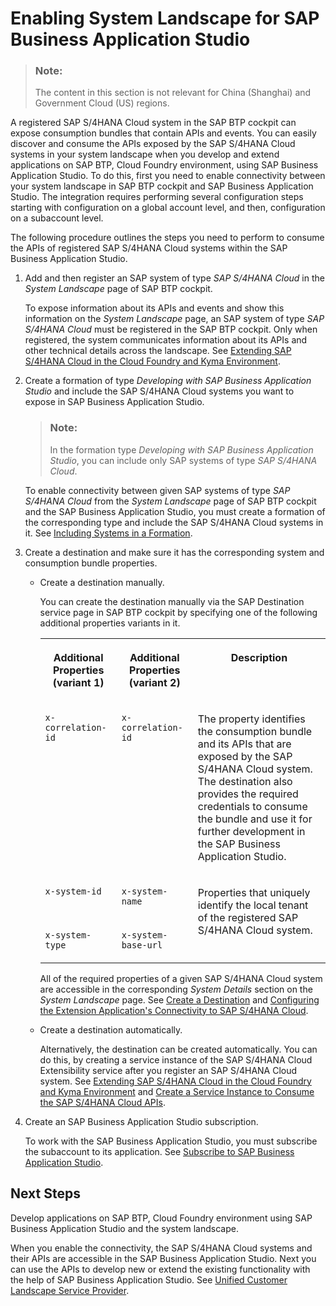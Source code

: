 <!-- loio272ca23a7ebf4532922b226dc0310c45 -->

# Enabling System Landscape for SAP Business Application Studio

> ### Note:  
> The content in this section is not relevant for China \(Shanghai\) and Government Cloud \(US\) regions.

A registered SAP S/4HANA Cloud system in the SAP BTP cockpit can expose consumption bundles that contain APIs and events. You can easily discover and consume the APIs exposed by the SAP S/4HANA Cloud systems in your system landscape when you develop and extend applications on SAP BTP, Cloud Foundry environment, using SAP Business Application Studio. To do this, first you need to enable connectivity between your system landscape in SAP BTP cockpit and SAP Business Application Studio. The integration requires performing several configuration steps starting with configuration on a global account level, and then, configuration on a subaccount level.

The following procedure outlines the steps you need to perform to consume the APIs of registered SAP S/4HANA Cloud systems within the SAP Business Application Studio.

1.  Add and then register an SAP system of type *SAP S/4HANA Cloud* in the *System Landscape* page of SAP BTP cockpit.

    To expose information about its APIs and events and show this information on the *System Landscape* page, an SAP system of type *SAP S/4HANA Cloud* must be registered in the SAP BTP cockpit. Only when registered, the system communicates information about its APIs and other technical details across the landscape. See [Extending SAP S/4HANA Cloud in the Cloud Foundry and Kyma Environment](extending-sap-s-4hana-cloud-in-the-cloud-foundry-and-kyma-environment-40b9e6c.md).

2.  Create a formation of type *Developing with SAP Business Application Studio* and include the SAP S/4HANA Cloud systems you want to expose in SAP Business Application Studio.

    > ### Note:  
    > In the formation type *Developing with SAP Business Application Studio*, you can include only SAP systems of type *SAP S/4HANA Cloud*.

    To enable connectivity between given SAP systems of type *SAP S/4HANA Cloud* from the *System Landscape* page of SAP BTP cockpit and the SAP Business Application Studio, you must create a formation of the corresponding type and include the SAP S/4HANA Cloud systems in it. See [Including Systems in a Formation](including-systems-in-a-formation-68b04fa.md).

3.  Create a destination and make sure it has the corresponding system and consumption bundle properties.

    -   Create a destination manually.

        You can create the destination manually via the SAP Destination service page in SAP BTP cockpit by specifying one of the following additional properties variants in it.


        <table>
        <tr>
        <th valign="top">

        Additional Properties \(variant 1\)


        
        </th>
        <th valign="top">

        Additional Properties \(variant 2\)


        
        </th>
        <th valign="top">

        Description


        
        </th>
        </tr>
        <tr>
        <td valign="top">

         `x-correlation-id` 


        
        </td>
        <td valign="top">

         `x-correlation-id` 


        
        </td>
        <td valign="top">

        The property identifies the consumption bundle and its APIs that are exposed by the SAP S/4HANA Cloud system. The destination also provides the required credentials to consume the bundle and use it for further development in the SAP Business Application Studio.


        
        </td>
        </tr>
        <tr>
        <td valign="top">

         `x-system-id` 


        
        </td>
        <td valign="top">

         `x-system-name` 


        
        </td>
        <td valign="top" rowspan="2">

        Properties that uniquely identify the local tenant of the registered SAP S/4HANA Cloud system.


        
        </td>
        </tr>
        <tr>
        <td valign="top">

         `x-system-type` 


        
        </td>
        <td valign="top">

         `x-system-base-url` 


        
        </td>
        </tr>
        </table>
        
        All of the required properties of a given SAP S/4HANA Cloud system are accessible in the corresponding *System Details* section on the *System Landscape* page. See [Create a Destination](../30-development/create-a-destination-3fa7934.md) and [Configuring the Extension Application's Connectivity to SAP S/4HANA Cloud](configuring-the-extension-application-s-connectivity-to-sap-s-4hana-cloud-ef4b7ca.md).

    -   Create a destination automatically.

        Alternatively, the destination can be created automatically. You can do this, by creating a service instance of the SAP S/4HANA Cloud Extensibility service after you register an SAP S/4HANA Cloud system. See [Extending SAP S/4HANA Cloud in the Cloud Foundry and Kyma Environment](extending-sap-s-4hana-cloud-in-the-cloud-foundry-and-kyma-environment-40b9e6c.md) and [Create a Service Instance to Consume the SAP S/4HANA Cloud APIs](create-a-service-instance-to-consume-the-sap-s-4hana-cloud-apis-a735641.md).


4.  Create an SAP Business Application Studio subscription.

    To work with the SAP Business Application Studio, you must subscribe the subaccount to its application. See [Subscribe to SAP Business Application Studio](https://help.sap.com/docs/SAP%20Business%20Application%20Studio/9d1db9835307451daa8c930fbd9ab264/6331319fd9ea4f0ea5331e21df329539.html).




<a name="loio272ca23a7ebf4532922b226dc0310c45__section_cq1_15q_jvb"/>

## Next Steps

Develop applications on SAP BTP, Cloud Foundry environment using SAP Business Application Studio and the system landscape.

When you enable the connectivity, the SAP S/4HANA Cloud systems and their APIs are accessible in the SAP Business Application Studio. Next you can use the APIs to develop new or extend the existing functionality with the help of SAP Business Application Studio. See [Unified Customer Landscape Service Provider](https://help.sap.com/docs/SAP%20Business%20Application%20Studio/daa8adb7947848d8af8fc62e838e830e/830adebf4ab3470c9c3278188ceef8a1.html).

